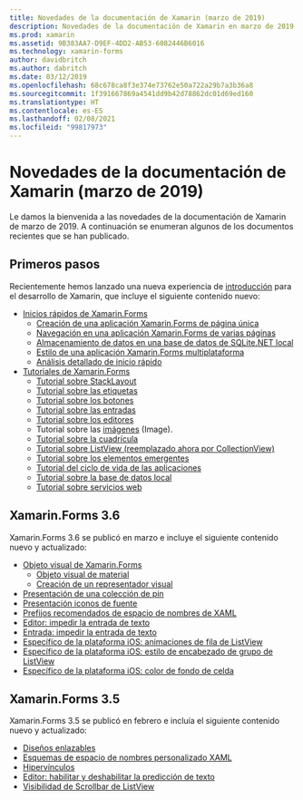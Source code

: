 ```yaml
---
title: Novedades de la documentación de Xamarin (marzo de 2019)
description: Novedades de la documentación de Xamarin en marzo de 2019.
ms.prod: xamarin
ms.assetid: 9B383AA7-D9EF-4DD2-AB53-6082446B6016
ms.technology: xamarin-forms
author: davidbritch
ms.author: dabritch
ms.date: 03/12/2019
ms.openlocfilehash: 68c678ca8f3e374e73762e50a722a29b7a3b36a8
ms.sourcegitcommit: 1f391667869a4541dd9b42d78862dc01d69ed160
ms.translationtype: HT
ms.contentlocale: es-ES
ms.lasthandoff: 02/08/2021
ms.locfileid: "99817973"
---
```

# <a name="xamarin-docs-whats-new-march-2019"></a>Novedades de la documentación de Xamarin (marzo de 2019)

Le damos la bienvenida a las novedades de la documentación de Xamarin de marzo de 2019. A continuación se enumeran algunos de los documentos recientes que se han publicado.

## <a name="get-started"></a>Primeros pasos

Recientemente hemos lanzado una nueva experiencia de [introducción](~/get-started/index.yml) para el desarrollo de Xamarin, que incluye el siguiente contenido nuevo:

- [Inicios rápidos de Xamarin.Forms](~/get-started/quickstarts/index.md)
  - [Creación de una aplicación Xamarin.Forms de página única](~/get-started/quickstarts/app.md)
  - [Navegación en una aplicación Xamarin.Forms de varias páginas](~/get-started/quickstarts/navigation.md)
  - [Almacenamiento de datos en una base de datos de SQLite.NET local](~/get-started/quickstarts/database.md)
  - [Estilo de una aplicación Xamarin.Forms multiplataforma](~/get-started/quickstarts/styling.md)
  - [Análisis detallado de inicio rápido](~/get-started/quickstarts/deepdive.md)
- [Tutoriales de Xamarin.Forms](~/get-started/tutorials/index.yml)
  - [Tutorial sobre StackLayout](~/get-started/tutorials/stacklayout/index.yml)
  - [Tutorial sobre las etiquetas](~/get-started/tutorials/label/index.yml)
  - [Tutorial sobre los botones](~/get-started/tutorials/button/index.yml)
  - [Tutorial sobre las entradas](~/get-started/tutorials/entry/index.yml)
  - [Tutorial sobre los editores](~/get-started/tutorials/editor/index.yml)
  - Tutorial sobre las [imágenes](~/get-started/tutorials/image/index.yml) (Image).
  - [Tutorial sobre la cuadrícula](~/get-started/tutorials/grid/index.yml)
  - [Tutorial sobre ListView (reemplazado ahora por CollectionView)](~/get-started/tutorials/collectionview/index.yml)
  - [Tutorial sobre los elementos emergentes](~/get-started/tutorials/pop-ups/index.yml)
  - [Tutorial del ciclo de vida de las aplicaciones](~/get-started/tutorials/app-lifecycle/index.yml)
  - [Tutorial sobre la base de datos local](~/get-started/tutorials/local-database/index.yml)
  - [Tutorial sobre servicios web](~/get-started/tutorials/web-service/index.yml)

## <a name="xamarinforms-36"></a>Xamarin.Forms 3.6

Xamarin.Forms 3.6 se publicó en marzo e incluye el siguiente contenido nuevo y actualizado:

- [Objeto visual de Xamarin.Forms](~/xamarin-forms/user-interface/visual/index.md)
  - [Objeto visual de material](~/xamarin-forms/user-interface/visual/material-visual.md)
  - [Creación de un representador visual](~/xamarin-forms/user-interface/visual/create.md)
- [Presentación de una colección de pin](~/xamarin-forms/user-interface/map/pins.md#display-a-pin-collection)
- [Presentación iconos de fuente](~/xamarin-forms/user-interface/text/fonts.md#display-font-icons)
- [Prefijos recomendados de espacio de nombres de XAML](~/xamarin-forms/xaml/custom-prefix.md)
- [Editor: impedir la entrada de texto](~/xamarin-forms/user-interface/text/editor.md#prevent-text-entry)
- [Entrada: impedir la entrada de texto](~/xamarin-forms/user-interface/text/entry.md#prevent-text-entry)
- [Específico de la plataforma iOS: animaciones de fila de ListView](~/xamarin-forms/platform/ios/listview-row-animations.md)
- [Específico de la plataforma iOS: estilo de encabezado de grupo de ListView](~/xamarin-forms/platform/ios/listview-group-header-style.md)
- [Específico de la plataforma iOS: color de fondo de celda](~/xamarin-forms/platform/ios/cell-background-color.md)

## <a name="xamarinforms-35"></a>Xamarin.Forms 3.5

Xamarin.Forms 3.5 se publicó en febrero e incluía el siguiente contenido nuevo y actualizado:

- [Diseños enlazables](~/xamarin-forms/user-interface/layouts/bindable-layouts.md)
- [Esquemas de espacio de nombres personalizado XAML](~/xamarin-forms/xaml/custom-namespace-schemas.md)
- [Hipervínculos](~/xamarin-forms/user-interface/text/label.md#hyperlinks)
- [Editor: habilitar y deshabilitar la predicción de texto](~/xamarin-forms/user-interface/text/editor.md#enable-and-disable-text-prediction)
- [Visibilidad de Scrollbar de ListView](~/xamarin-forms/user-interface/listview/customizing-list-appearance.md#scrollbar-visibility)
